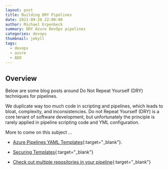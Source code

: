 ```yaml
---
layout: post
title: Building DRY Pipelines
date: 2021-09-20 22:00:00
author: Michael Erpenbeck
summary: DRY Azure DevOps pipelines
categories: devops
thumbnail: jekyll
tags:
  - devops
  - azure
  - ADO
---
```


## Overview

Below are some blog posts around Do Not Repeat Yourself (DRY) techniques for pipelines.

We duplicate way too much code in scripting and pipelines, which leads to bloat, complexity, and inconsistencies. Do not Repeat Yourself (DRY) is a core tenant of software development, but unfortunately the principle is rarely applied in pipeline scripting code and YML configuration.

More to come on this subject ...

- [Azure Pipelines YAML Templates](https://medium.com/swlh/azure-pipelines-yaml-templates-194bd35e8aa6){:target="\_blank"}.

- [Securing Templates](https://docs.microsoft.com/en-us/azure/devops/pipelines/security/templates?view=azure-devops#set-required-templates){:target="\_blank"}

- [Check out multiple repositories in your pipeline](https://docs.microsoft.com/en-us/azure/devops/pipelines/repos/multi-repo-checkout?view=azure-devops){:target="\_blank"}
